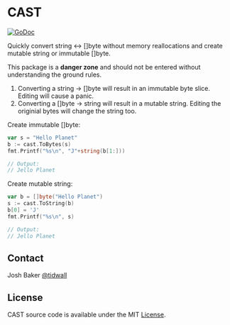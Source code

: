 # CAST

[![GoDoc](https://godoc.org/github.com/tidwall/cast?status.svg)](https://godoc.org/github.com/tidwall/cast)

Quickly convert string <-> []byte without memory reallocations and create mutable string or immutable []byte.

This package is a **danger zone** and should not be entered without understanding the ground rules.

1. Converting a string -> []byte will result in an immutable byte slice. Editing will cause a panic.
2. Converting a []byte -> string will result in a mutable string. Editing the originial bytes will change the string too.


Create immutable []byte:

```go
var s = "Hello Planet"
b := cast.ToBytes(s)
fmt.Printf("%s\n", "J"+string(b[1:]))

// Output:
// Jello Planet
```

Create mutable string:

```go
var b = []byte("Hello Planet")
s := cast.ToString(b)
b[0] = 'J'
fmt.Printf("%s\n", s)

// Output:
// Jello Planet
```

## Contact
Josh Baker [@tidwall](http://twitter.com/tidwall)

## License

CAST source code is available under the MIT [License](/LICENSE).
